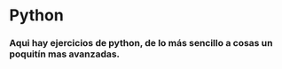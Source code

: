 # **Python**
### Aqui hay ejercicios de python, de lo más sencillo a cosas un poquitín mas avanzadas.
